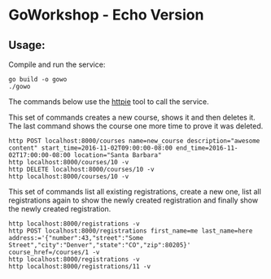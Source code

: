 # GoWorkshop - Echo Version

## Usage:

Compile and run the service:
```
go build -o gowo
./gowo
```

The commands below use the [httpie](https://github.com/jkbrzt/httpie) tool to call the service.

This set of commands creates a new course, shows it and then deletes it. The last command shows the
course one more time to prove it was deleted.

```
http POST localhost:8000/courses name=new_course description="awesome content" start_time=2016-11-02T09:00:00-08:00 end_time=2016-11-02T17:00:00-08:00 location="Santa Barbara"
http localhost:8000/courses/10 -v
http DELETE localhost:8000/courses/10 -v
http localhost:8000/courses/10 -v
```

This set of commands list all existing registrations, create a new one, list all registrations again
to show the newly created registration and finally show the newly created registration.

```
http localhost:8000/registrations -v
http POST localhost:8000/registrations first_name=me last_name=here address:='{"number":43,"street":"Some Street","city":"Denver","state":"CO","zip":80205}' course_href=/courses/1 -v
http localhost:8000/registrations -v
http localhost:8000/registrations/11 -v
```
